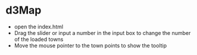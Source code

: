 # d3Map
* open the index.html
* Drag the slider or input a number in the input box to change the number of the loaded towns
* Move the mouse pointer to the town points to show the tooltip
